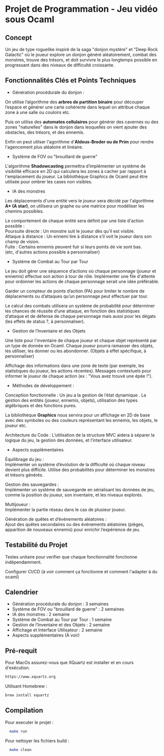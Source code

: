 # Projet de Programmation - Jeu vidéo sous Ocaml

## Concept

Un jeu de type roguelike inspiré de la saga "donjon mystère" et "Deep Rock Galactic" où le joueur explore un donjon généré aléatoirement, combat des monstres, trouve des trésors, et doit survivre le plus longtemps possible en progressant dans des niveaux de difficulté croissante.

## Fonctionnalités Clés et Points Techniques

- Génération procédurale du donjon :

On utilise l’algorithme des **arbres de partition binaire** pour découper l’espace et générer une carte cohérente dans lequel on attribue chaque zone à une salle ou couloirs etc.

Puis on utilise des **automates cellulaires** pour générer des cavernes ou des zones "naturelles" dans le donjon dans lesquelles on vient ajouter des obstacles, des trésors, et des ennemis.

Enfin on peut utilser l'agorithme d'**Aldous-Broder ou de Prim** pour rendre l'agencement plus aléatoire et linéaire.

<!--
-Structure des données du donjon
Le donjon peut être représenté comme une matrice 2D de cases, chaque case représentant un type de terrain (sol, mur, porte, etc.).
type cell = Wall | Floor | Door | Monster of int | Treasure of int
 -->

- Système de FOV ou "brouillard de guerre"

L'algorithme **Shadowcasting** permettra d’implémenter un système de visibilité efficace en 2D qui calculera les zones à cacher par rapport à l'emplacement du joueur.
La bibliothèque Graphics de Ocaml peut être utilisée pour ombrer les cases non visibles.

- IA des monstres

Les déplacements d'une entité vers le joueur sera décidé par l'algorithme **A\* (A star)**, on utilisera un graphe ou une matrice pour modéliser les chemins possibles.

Le comportement de chaque entité sera définit par une liste d'action possible :\
Poursuite directe : Un monstre suit le joueur dès qu'il est visible.\
Attaque à distance : Un ennemi tire à distance s’il voit le joueur dans son champ de vision.\
Fuite : Certains ennemis peuvent fuir si leurs points de vie sont bas.\
(etc, d'autres actions possible à personnaliser)

<!-- -Organisation du code IA
Modéliser les comportements sous forme de fonctions OCaml indépendantes pour chaque type d’ennemi. Cela rend le système de comportement plus facilement extensible. -->

- Système de Combat au Tour par Tour

Le jeu doit gérer une séquence d’actions où chaque personnage (joueur et ennemis) effectue son action à tour de rôle. Implémenter une file d'attente pour ordonner les actions de chaque personnage serait une idée préférable.

Garder un compteur de points d’action (PA) pour limiter le nombre de déplacements ou d’attaques qu’un personnage peut effectuer par tour.

Le calcul des combats utilisera un système de probabilité pour déterminer les chances de réussite d’une attaque, en fonction des statistiques d’attaque et de défense de chaque personnage mais aussi pour les dégats (les effets de status ?, à personnaliser).

- Gestion de l’Inventaire et des Objets

Une liste pour l'inventaire de chaque joueur et chaque objet représenté par un type de donnée en Ocaml.
Chaque joueur pourra ramasser des objets, les utiliser, les donner ou les abondonner.
(Objets à effet spécifique, à personnaliser)

Affichage des informations dans une zone de texte (par exemple, les statistiques du joueur, les actions récentes).
Messages contextuels pour informer le joueur de chaque action (ex : "Vous avez trouvé une épée !").

- Méthodes de développement :

Conception fonctionnelle : Un jeu a la gestion de l’état dynamique . La gestion des entités (joueur, ennemis, objets), utilisation des types algébriques et des fonctions pures.

La bibliothèque **Graphics** nous servira pour un affichage en 2D de base avec des symboles ou des couleurs représentant les ennemis, les objets, le joueur etc.

Architecture du Code : L’utilisation de la structure MVC aidera à séparer la logique du jeu, la gestion des données, et l’interface utilisateur.

- Aspects supplémentaires

Équilibrage du jeu :\
Implémenter un système d’évolution de la difficulté où chaque niveau devient plus difficile. Utilise des probabilités pour déterminer les monstres et trésors générés.

Gestion des sauvegardes :\
Implémenter un système de sauvegarde en sérialisant les données de jeu, comme la position du joueur, son inventaire, et les niveaux explorés.

Multijoueur :\
Implémenter la partie réseau dans le cas de plusieur joueur.

Génération de quêtes et d’événements aléatoires :\
Ajout des quêtes secondaires ou des événements aléatoires (pièges, apparition de nouveaux ennemis) pour enrichir l’expérience de jeu.

## Testabilité du Projet

Testes unitaire pour verifier que chaque fonctionnalité fonctionne indépendamment.

Configurer CI/CD (à voir comment ça fonctionne et comment l'adapter à du ocaml)

## Calendrier

- Génération procédurale du donjon : 3 semaines
- Système de FOV ou "brouillard de guerre" : 2 semaines
- IA des monstres : 2 semaine
- Système de Combat au Tour par Tour : 1 semaine
- Gestion de l’Inventaire et des Objets : 2 semaine
- Affichage et Interface Utilisateur : 2 semaine
- Aspects supplémentaires (À voir)

## Pré-requit

Pour MacOs assurez-vous que XQuartz est installer et en cours d'exécution.

```bash
https://www.xquartz.org
```

Utilisant Homebrew :

```bash
brew install xquartz
```

## Compilation

Pour executer le projet :

```bash
  make run
```

Pour nettoyer les fichiers build :

```bash
  make clean
```
